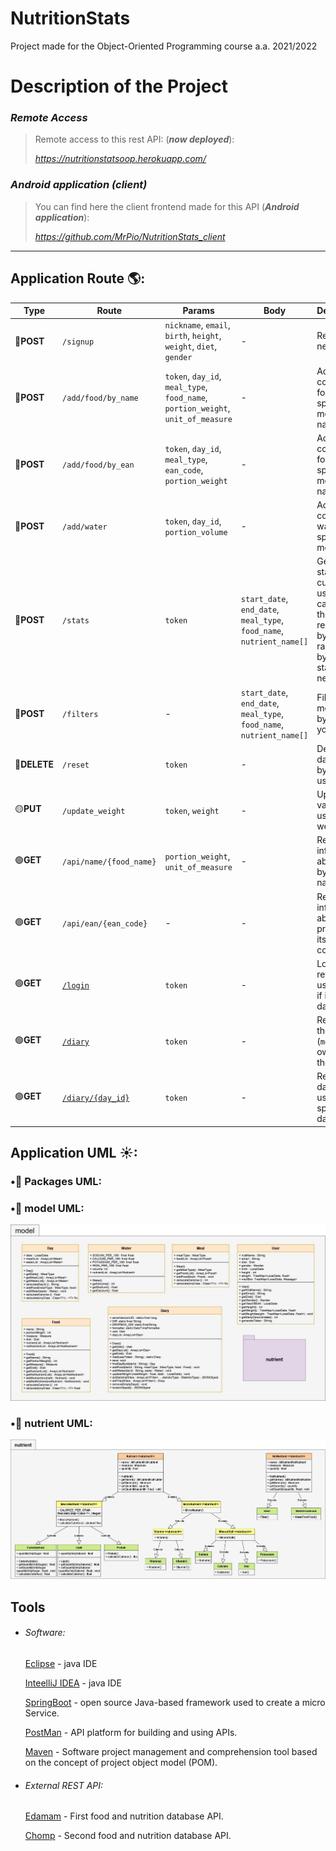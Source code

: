 # NutritionStats
Project made for the Object-Oriented Programming course a.a. 2021/2022

# Description of the Project

### *Remote Access*

>Remote access to this rest API: (***now deployed***):
>
> *https://nutritionstatsoop.herokuapp.com/*

### *Android application (client)*

>You can find here the client frontend made for this API (***Android application***):
>
> *https://github.com/MrPio/NutritionStats_client*
----------------------------------------------------------------------------------------------------------------------------------------

## Application Route 🌎:
Type | Route | Params | Body | Description
---- | ---- | ---- | ---- | ----  
🔵**POST** | `/signup` | `nickname`, `email`, `birth`, `height`, `weight`, `diet`, `gender` | -| Register new user.
🔵**POST** | `/add/food/by_name` | `token`, `day_id`, `meal_type`, `food_name`, `portion_weight`, `unit_of_measure` |- | Add consumed food to a specified meal by its name.
🔵**POST** | `/add/food/by_ean` | `token`, `day_id`, `meal_type`, `ean_code`, `portion_weight` |- | Add consumed food to a specified meal by its name.
🔵**POST** | `/add/water` | `token`, `day_id`, `portion_volume` |- | Add consumed water to a specified meal.
🔵**POST** | `/stats` | `token` | `start_date`, `end_date`, `meal_type`, `food_name`, `nutrient_name[]` | Get all the stats for the current user, you can filter the response by days range and by witch stats you need.
🔵**POST** | `/filters` | - | `start_date`, `end_date`, `meal_type`, `food_name`, `nutrient_name[]` | Filter metadata by what you need.
🔴**DELETE** | `/reset` | `token` |- | Deletes all data owned by the user.``
🟡**PUT** | `/update_weight` | `token`, `weight` |- | Update the value of user's weight.
🟢**GET** | `/api/name/{food_name}` | `portion_weight`, `unit_of_measure` | -| Return information about food by its name.
🟢**GET** | `/api/ean/{ean_code}` | - |- | Return information about product by its ean code.
🟢**GET** | [`/login`](https://nutritionstatsoop.herokuapp.com/login?token=3959de8aeefabfa1385135fa8d03ee21) | `token`|-  | Login user, return user's info if in the database.
🟢**GET** | [`/diary`](https://nutritionstatsoop.herokuapp.com/diary?token=3959de8aeefabfa1385135fa8d03ee21) | `token` |- | Return all the data (`metadata`) owned by the user.
🟢**GET** | [`/diary/{day_id}`](https://nutritionstatsoop.herokuapp.com/diary/23-12-2021?token=3959de8aeefabfa1385135fa8d03ee21) | `token` | -| Return the data of the user in specified day.
                                                                                                                                                                                                                                                                                                                                                                                                                                                                                                                                                                                                                      
## Application UML ☀:
### •🔰 Packages UML:

### •🔰 model UML:
![model UML](graphics/model.jpg)

### •🔰 nutrient UML:
![nutrient UML](graphics/nutrient.jpg)

## Tools 
- ###### Software:

  [Eclipse](https://www.eclipse.org/) - java IDE

  [InteelliJ IDEA](https://www.jetbrains.com/idea/) - java IDE

  [SpringBoot](https://spring.io/projects/spring-boot) - open source Java-based framework used to create a micro Service.

  [PostMan](https://www.postman.com) - API platform for building and using APIs.

  [Maven](https://maven.apache.org/) - Software project management and comprehension tool based on the concept of project object model (POM).

- ###### External REST API:

  [Edamam](https://developer.edamam.com/) - First food and nutrition database API.

  [Chomp](https://chompthis.com/api/) - Second food and nutrition database API.
